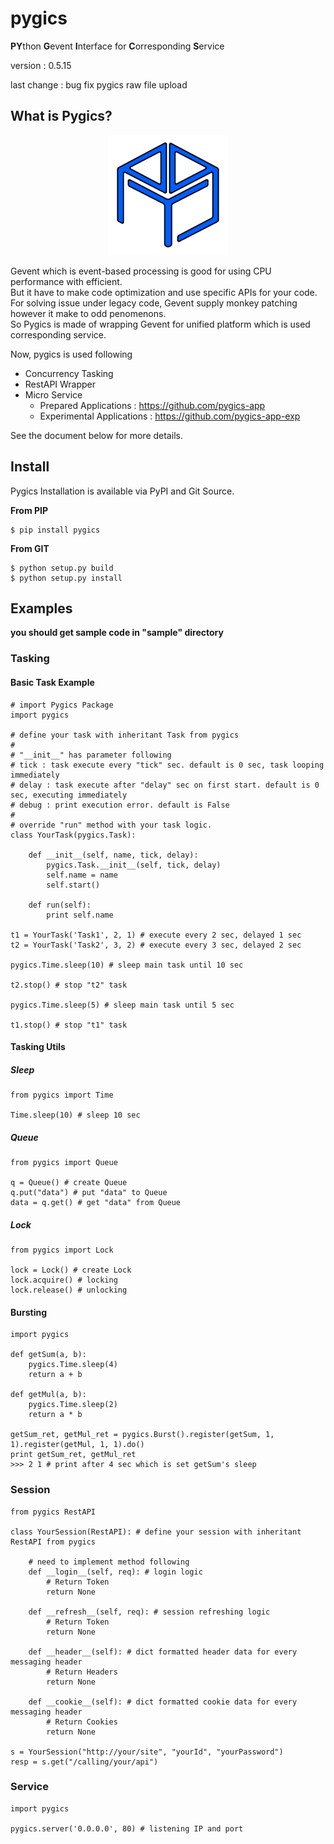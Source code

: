# pygics

**PY**thon **G**event **I**nterface for **C**orresponding **S**ervice

version : 0.5.15

last change : bug fix pygics raw file upload 

## What is Pygics?

<p align="center"><img src="./doc/pygics_logo.png"></p>

Gevent which is event-based processing is good for using CPU performance with efficient.<br/>
But it have to make code optimization and use specific APIs for your code.<br/>
For solving issue under legacy code, Gevent supply monkey patching however it make to odd penomenons.<br/>
So Pygics is made of wrapping Gevent for unified platform which is used corresponding service.<br/>

Now, pygics is used following

 - Concurrency Tasking
 - RestAPI Wrapper
 - Micro Service
    - Prepared Applications : https://github.com/pygics-app
    - Experimental Applications : https://github.com/pygics-app-exp

See the document below for more details.

## Install

Pygics Installation is available via PyPI and Git Source.

**From PIP**

	$ pip install pygics

**From GIT**

	$ python setup.py build
	$ python setup.py install

## Examples

**you should get sample code in "sample" directory**

### Tasking

#### Basic Task Example

	# import Pygics Package
	import pygics
	
	# define your task with inheritant Task from pygics
	#
	# "__init__" has parameter following
	# tick : task execute every "tick" sec. default is 0 sec, task looping immediately
	# delay : task execute after "delay" sec on first start. default is 0 sec, executing immediately
	# debug : print execution error. default is False
	#
	# override "run" method with your task logic.
	class YourTask(pygics.Task):
	    
	    def __init__(self, name, tick, delay):
	        pygics.Task.__init__(self, tick, delay)
	        self.name = name
	        self.start()
	        
	    def run(self):
	        print self.name
	
	t1 = YourTask('Task1', 2, 1) # execute every 2 sec, delayed 1 sec
	t2 = YourTask('Task2', 3, 2) # execute every 3 sec, delayed 2 sec
	
	pygics.Time.sleep(10) # sleep main task until 10 sec 
	
	t2.stop() # stop "t2" task
	
	pygics.Time.sleep(5) # sleep main task until 5 sec
	
	t1.stop() # stop "t1" task

#### Tasking Utils

##### Sleep

	from pygics import Time
	
	Time.sleep(10) # sleep 10 sec

##### Queue

	from pygics import Queue
	
	q = Queue() # create Queue
	q.put("data") # put "data" to Queue
	data = q.get() # get "data" from Queue

##### Lock

	from pygics import Lock
	
	lock = Lock() # create Lock
	lock.acquire() # locking
	lock.release() # unlocking

#### Bursting

	import pygics
	
	def getSum(a, b):
	    pygics.Time.sleep(4)
	    return a + b
	
	def getMul(a, b):
	    pygics.Time.sleep(2)
	    return a * b
	
	getSum_ret, getMul_ret = pygics.Burst().register(getSum, 1, 1).register(getMul, 1, 1).do()
	print getSum_ret, getMul_ret
	>>> 2 1 # print after 4 sec which is set getSum's sleep

### Session

	from pygics RestAPI
	
	class YourSession(RestAPI): # define your session with inheritant RestAPI from pygics
	    
	    # need to implement method following
	    def __login__(self, req): # login logic
	        # Return Token
	        return None
	    
	    def __refresh__(self, req): # session refreshing logic
	        # Return Token
	        return None
	    
	    def __header__(self): # dict formatted header data for every messaging header
	        # Return Headers
	        return None
	    
	    def __cookie__(self): # dict formatted cookie data for every messaging header
	        # Return Cookies
	        return None
	
	s = YourSession("http://your/site", "yourId", "yourPassword")
	resp = s.get("/calling/your/api")

### Service

	import pygics
	
	pygics.server('0.0.0.0', 80) # listening IP and port


